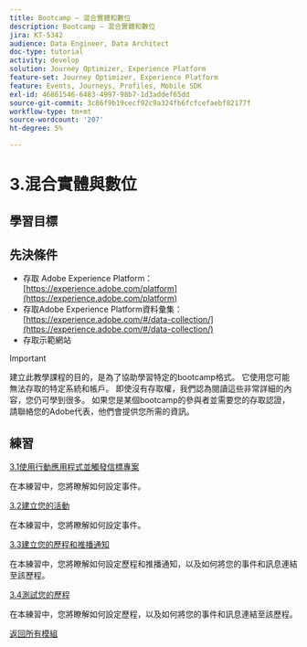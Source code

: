 ```yaml
---
title: Bootcamp — 混合實體和數位
description: Bootcamp — 混合實體和數位
jira: KT-5342
audience: Data Engineer, Data Architect
doc-type: tutorial
activity: develop
solution: Journey Optimizer, Experience Platform
feature-set: Journey Optimizer, Experience Platform
feature: Events, Journeys, Profiles, Mobile SDK
exl-id: 46861546-6483-4997-98b7-1d3addef65dd
source-git-commit: 3c86f9b19cecf92c9a324fb6fcfcefaebf82177f
workflow-type: tm+mt
source-wordcount: '207'
ht-degree: 5%

---
```


# 3.混合實體與數位

## 學習目標

## 先決條件

- 存取 Adobe Experience Platform： [https://experience.adobe.com/platform](https://experience.adobe.com/platform)
- 存取Adobe Experience Platform資料彙集： [https://experience.adobe.com/#/data-collection/](https://experience.adobe.com/#/data-collection/)
- 存取示範網站

>[!IMPORTANT]
>
>建立此教學課程的目的，是為了協助學習特定的bootcamp格式。 它使用您可能無法存取的特定系統和帳戶。 即使沒有存取權，我們認為閱讀這些非常詳細的內容，您仍可學到很多。 如果您是某個bootcamp的參與者並需要您的存取認證，請聯絡您的Adobe代表，他們會提供您所需的資訊。

## 練習

[3.1使用行動應用程式並觸發信標專案](./ex1.md)

在本練習中，您將瞭解如何設定事件。

[3.2建立您的活動](./ex2.md)

在本練習中，您將瞭解如何設定事件。

[3.3建立您的歷程和推播通知](./ex3.md)

在本練習中，您將瞭解如何設定歷程和推播通知，以及如何將您的事件和訊息連結至該歷程。

[3.4測試您的歷程](./ex4.md)

在本練習中，您將瞭解如何設定歷程，以及如何將您的事件和訊息連結至該歷程。

[返回所有模組](../../overview.md)
